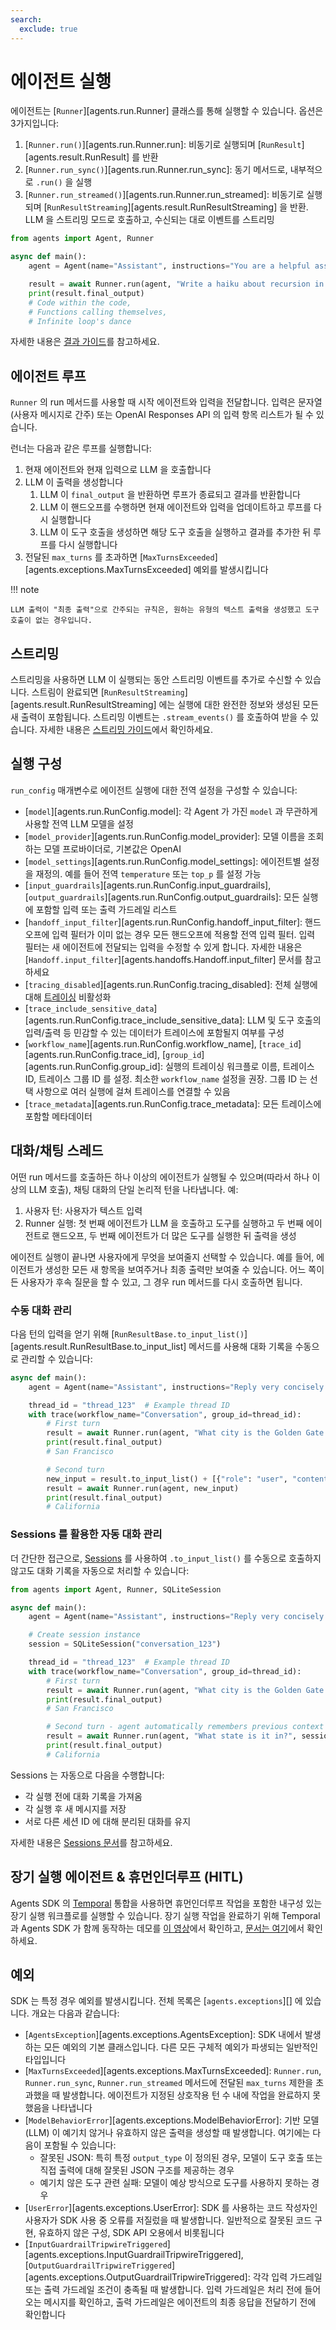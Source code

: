 ```yaml
---
search:
  exclude: true
---
```

# 에이전트 실행

에이전트는 [`Runner`][agents.run.Runner] 클래스를 통해 실행할 수 있습니다. 옵션은 3가지입니다:

1. [`Runner.run()`][agents.run.Runner.run]: 비동기로 실행되며 [`RunResult`][agents.result.RunResult] 를 반환
2. [`Runner.run_sync()`][agents.run.Runner.run_sync]: 동기 메서드로, 내부적으로 `.run()` 을 실행
3. [`Runner.run_streamed()`][agents.run.Runner.run_streamed]: 비동기로 실행되며 [`RunResultStreaming`][agents.result.RunResultStreaming] 을 반환. LLM 을 스트리밍 모드로 호출하고, 수신되는 대로 이벤트를 스트리밍

```python
from agents import Agent, Runner

async def main():
    agent = Agent(name="Assistant", instructions="You are a helpful assistant")

    result = await Runner.run(agent, "Write a haiku about recursion in programming.")
    print(result.final_output)
    # Code within the code,
    # Functions calling themselves,
    # Infinite loop's dance
```

자세한 내용은 [결과 가이드](results.md)를 참고하세요.

## 에이전트 루프

`Runner` 의 run 메서드를 사용할 때 시작 에이전트와 입력을 전달합니다. 입력은 문자열(사용자 메시지로 간주) 또는 OpenAI Responses API 의 입력 항목 리스트가 될 수 있습니다.

런너는 다음과 같은 루프를 실행합니다:

1. 현재 에이전트와 현재 입력으로 LLM 을 호출합니다
2. LLM 이 출력을 생성합니다
    1. LLM 이 `final_output` 을 반환하면 루프가 종료되고 결과를 반환합니다
    2. LLM 이 핸드오프를 수행하면 현재 에이전트와 입력을 업데이트하고 루프를 다시 실행합니다
    3. LLM 이 도구 호출을 생성하면 해당 도구 호출을 실행하고 결과를 추가한 뒤 루프를 다시 실행합니다
3. 전달된 `max_turns` 를 초과하면 [`MaxTurnsExceeded`][agents.exceptions.MaxTurnsExceeded] 예외를 발생시킵니다

!!! note

    LLM 출력이 "최종 출력"으로 간주되는 규칙은, 원하는 유형의 텍스트 출력을 생성했고 도구 호출이 없는 경우입니다.

## 스트리밍

스트리밍을 사용하면 LLM 이 실행되는 동안 스트리밍 이벤트를 추가로 수신할 수 있습니다. 스트림이 완료되면 [`RunResultStreaming`][agents.result.RunResultStreaming] 에는 실행에 대한 완전한 정보와 생성된 모든 새 출력이 포함됩니다. 스트리밍 이벤트는 `.stream_events()` 를 호출하여 받을 수 있습니다. 자세한 내용은 [스트리밍 가이드](streaming.md)에서 확인하세요.

## 실행 구성

`run_config` 매개변수로 에이전트 실행에 대한 전역 설정을 구성할 수 있습니다:

-   [`model`][agents.run.RunConfig.model]: 각 Agent 가 가진 `model` 과 무관하게 사용할 전역 LLM 모델을 설정
-   [`model_provider`][agents.run.RunConfig.model_provider]: 모델 이름을 조회하는 모델 프로바이더로, 기본값은 OpenAI
-   [`model_settings`][agents.run.RunConfig.model_settings]: 에이전트별 설정을 재정의. 예를 들어 전역 `temperature` 또는 `top_p` 를 설정 가능
-   [`input_guardrails`][agents.run.RunConfig.input_guardrails], [`output_guardrails`][agents.run.RunConfig.output_guardrails]: 모든 실행에 포함할 입력 또는 출력 가드레일 리스트
-   [`handoff_input_filter`][agents.run.RunConfig.handoff_input_filter]: 핸드오프에 입력 필터가 이미 없는 경우 모든 핸드오프에 적용할 전역 입력 필터. 입력 필터는 새 에이전트에 전달되는 입력을 수정할 수 있게 합니다. 자세한 내용은 [`Handoff.input_filter`][agents.handoffs.Handoff.input_filter] 문서를 참고하세요
-   [`tracing_disabled`][agents.run.RunConfig.tracing_disabled]: 전체 실행에 대해 [트레이싱](tracing.md) 비활성화
-   [`trace_include_sensitive_data`][agents.run.RunConfig.trace_include_sensitive_data]: LLM 및 도구 호출의 입력/출력 등 민감할 수 있는 데이터가 트레이스에 포함될지 여부를 구성
-   [`workflow_name`][agents.run.RunConfig.workflow_name], [`trace_id`][agents.run.RunConfig.trace_id], [`group_id`][agents.run.RunConfig.group_id]: 실행의 트레이싱 워크플로 이름, 트레이스 ID, 트레이스 그룹 ID 를 설정. 최소한 `workflow_name` 설정을 권장. 그룹 ID 는 선택 사항으로 여러 실행에 걸쳐 트레이스를 연결할 수 있음
-   [`trace_metadata`][agents.run.RunConfig.trace_metadata]: 모든 트레이스에 포함할 메타데이터

## 대화/채팅 스레드

어떤 run 메서드를 호출하든 하나 이상의 에이전트가 실행될 수 있으며(따라서 하나 이상의 LLM 호출), 채팅 대화의 단일 논리적 턴을 나타냅니다. 예:

1. 사용자 턴: 사용자가 텍스트 입력
2. Runner 실행: 첫 번째 에이전트가 LLM 을 호출하고 도구를 실행하고 두 번째 에이전트로 핸드오프, 두 번째 에이전트가 더 많은 도구를 실행한 뒤 출력을 생성

에이전트 실행이 끝나면 사용자에게 무엇을 보여줄지 선택할 수 있습니다. 예를 들어, 에이전트가 생성한 모든 새 항목을 보여주거나 최종 출력만 보여줄 수 있습니다. 어느 쪽이든 사용자가 후속 질문을 할 수 있고, 그 경우 run 메서드를 다시 호출하면 됩니다.

### 수동 대화 관리

다음 턴의 입력을 얻기 위해 [`RunResultBase.to_input_list()`][agents.result.RunResultBase.to_input_list] 메서드를 사용해 대화 기록을 수동으로 관리할 수 있습니다:

```python
async def main():
    agent = Agent(name="Assistant", instructions="Reply very concisely.")

    thread_id = "thread_123"  # Example thread ID
    with trace(workflow_name="Conversation", group_id=thread_id):
        # First turn
        result = await Runner.run(agent, "What city is the Golden Gate Bridge in?")
        print(result.final_output)
        # San Francisco

        # Second turn
        new_input = result.to_input_list() + [{"role": "user", "content": "What state is it in?"}]
        result = await Runner.run(agent, new_input)
        print(result.final_output)
        # California
```

### Sessions 를 활용한 자동 대화 관리

더 간단한 접근으로, [Sessions](sessions.md) 를 사용하여 `.to_input_list()` 를 수동으로 호출하지 않고도 대화 기록을 자동으로 처리할 수 있습니다:

```python
from agents import Agent, Runner, SQLiteSession

async def main():
    agent = Agent(name="Assistant", instructions="Reply very concisely.")

    # Create session instance
    session = SQLiteSession("conversation_123")

    thread_id = "thread_123"  # Example thread ID
    with trace(workflow_name="Conversation", group_id=thread_id):
        # First turn
        result = await Runner.run(agent, "What city is the Golden Gate Bridge in?", session=session)
        print(result.final_output)
        # San Francisco

        # Second turn - agent automatically remembers previous context
        result = await Runner.run(agent, "What state is it in?", session=session)
        print(result.final_output)
        # California
```

Sessions 는 자동으로 다음을 수행합니다:

-   각 실행 전에 대화 기록을 가져옴
-   각 실행 후 새 메시지를 저장
-   서로 다른 세션 ID 에 대해 분리된 대화를 유지

자세한 내용은 [Sessions 문서](sessions.md)를 참고하세요.

## 장기 실행 에이전트 & 휴먼인더루프 (HITL)

Agents SDK 의 [Temporal](https://temporal.io/) 통합을 사용하면 휴먼인더루프 작업을 포함한 내구성 있는 장기 실행 워크플로를 실행할 수 있습니다. 장기 실행 작업을 완료하기 위해 Temporal 과 Agents SDK 가 함께 동작하는 데모를 [이 영상](https://www.youtube.com/watch?v=fFBZqzT4DD8)에서 확인하고, [문서는 여기](https://github.com/temporalio/sdk-python/tree/main/temporalio/contrib/openai_agents)에서 확인하세요.

## 예외

SDK 는 특정 경우 예외를 발생시킵니다. 전체 목록은 [`agents.exceptions`][] 에 있습니다. 개요는 다음과 같습니다:

-   [`AgentsException`][agents.exceptions.AgentsException]: SDK 내에서 발생하는 모든 예외의 기본 클래스입니다. 다른 모든 구체적 예외가 파생되는 일반적인 타입입니다
-   [`MaxTurnsExceeded`][agents.exceptions.MaxTurnsExceeded]: `Runner.run`, `Runner.run_sync`, `Runner.run_streamed` 메서드에 전달된 `max_turns` 제한을 초과했을 때 발생합니다. 에이전트가 지정된 상호작용 턴 수 내에 작업을 완료하지 못했음을 나타냅니다
-   [`ModelBehaviorError`][agents.exceptions.ModelBehaviorError]: 기반 모델(LLM) 이 예기치 않거나 유효하지 않은 출력을 생성할 때 발생합니다. 여기에는 다음이 포함될 수 있습니다:
    -   잘못된 JSON: 특히 특정 `output_type` 이 정의된 경우, 모델이 도구 호출 또는 직접 출력에 대해 잘못된 JSON 구조를 제공하는 경우
    -   예기치 않은 도구 관련 실패: 모델이 예상 방식으로 도구를 사용하지 못하는 경우
-   [`UserError`][agents.exceptions.UserError]: SDK 를 사용하는 코드 작성자인 사용자가 SDK 사용 중 오류를 저질렀을 때 발생합니다. 일반적으로 잘못된 코드 구현, 유효하지 않은 구성, SDK API 오용에서 비롯됩니다
-   [`InputGuardrailTripwireTriggered`][agents.exceptions.InputGuardrailTripwireTriggered], [`OutputGuardrailTripwireTriggered`][agents.exceptions.OutputGuardrailTripwireTriggered]: 각각 입력 가드레일 또는 출력 가드레일 조건이 충족될 때 발생합니다. 입력 가드레일은 처리 전에 들어오는 메시지를 확인하고, 출력 가드레일은 에이전트의 최종 응답을 전달하기 전에 확인합니다